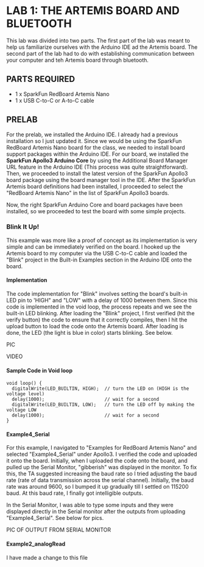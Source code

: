 # LAB 1: THE ARTEMIS BOARD AND BLUETOOTH

This lab was divided into two parts. The first part of the lab was meant to help us familiarize ourselves with the Arduino IDE ad the Artemis board. The second part of the lab had to do with establishing communication between your computer and teh Artemis board through bluetooth. 

## PARTS REQUIRED 
- 1 x SparkFun RedBoard Artemis Nano
- 1 x USB C-to-C or A-to-C cable

## PRELAB  
For the prelab, we installed the Arduino IDE. I already had a previous installation so I just updated it. Since we would be using the SparkFun RedBoard Artemis Nano board for the class, we needed to install board support packages within the Arduino IDE. For our board, we installed the <b>SparkFun Apollo3 Arduino Core</b> by using the Additional Board Manager URL feature in the Arduino IDE (This process was quite straightforward). Then, we proceeded to install the latest version of the SparkFun Apollo3 board package using the board manager tool in the IDE. 
After the SparkFun Artemis board definitions had been installed, I proceeded to select the "RedBoard Artemis Nano" in the list of SparkFun Apollo3 boards. 

Now, the right SparkFun Arduino Core and board packages have been installed, so we proceeded to test the board with some simple projects. 

### Blink It Up!  
This example was more like a proof of concept as its implementation is very simple and can be immediately verified on the board. I hooked up the Artemis board to my computer via the  USB C-to-C cable and loaded the "Blink" project in the Built-in Examples section in the Arduino IDE onto the board.  

#### Implementation 
The code implementation for "Blink" involves setting the board's built-in LED pin to 'HIGH" and "LOW" with a delay of 1000 between them. Since this code is implemented in the void loop, the process repeats and we see the built-in LED blinking. 
After loading the "Blink" project, I first verified (hit the verify button) the code to ensure that it correctly compiles, then I hit the upload button to load the code onto the Artemis board. After loading is done, the LED (the light is blue in color) starts blinking. See below. 

PIC 

VIDEO 

#### Sample Code in Void loop

```
void loop() {
  digitalWrite(LED_BUILTIN, HIGH);  // turn the LED on (HIGH is the voltage level)
  delay(1000);                      // wait for a second
  digitalWrite(LED_BUILTIN, LOW);   // turn the LED off by making the voltage LOW
  delay(1000);                      // wait for a second
}
```

#### Example4_Serial
For this example, I navigated to "Examples for RedBoard Artemis Nano" and selected "Example4_Serial" under Apollo3. I verified the code and uploaded it onto the board. 
Initially, when I uploaded the code onto the board, and pulled up the Serial Monitor, "gibberish" was displayed in the monitor. To fix this, the TA suggested increasing the baud rate so I tried adjusting the baud rate (rate of data transmission across the serial channel). Initially, the baud rate was around 9600, so I bumped it up gradually till I settled on 115200 baud. At this baud rate, I finally got intelligible outputs. 

In the Serial Monitor, I was able to type some inputs and they were displayed directly in the Serial monitor after the outputs from uploading "Example4_Serial". See below for pics. 

PIC OF OUTPUT FROM SERIAL MONITOR

#### Example2_analogRead
I have made a change to this file

